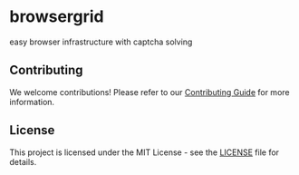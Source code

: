 # browsergrid
easy browser infrastructure with captcha solving

## Contributing

We welcome contributions! Please refer to our [Contributing Guide](./CONTRIBUTING.md) for more information.

## License

This project is licensed under the MIT License - see the [LICENSE](./LICENSE) file for details.
